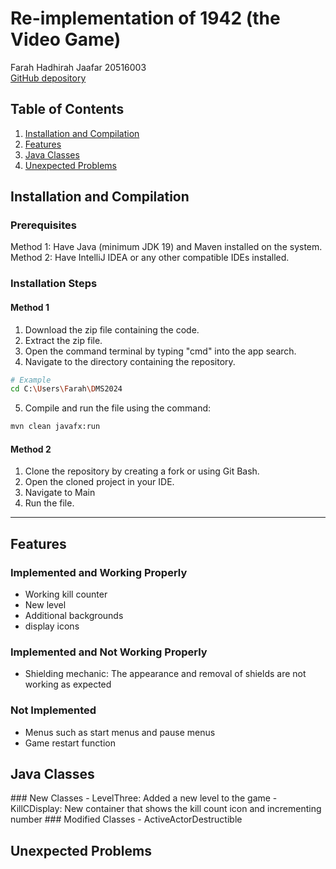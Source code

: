 # Re-implementation of 1942 (the Video Game)
Farah Hadhirah Jaafar 20516003 <br>
<a href="https://github.com/kyeonne/DMS2024">GitHub depository</a>

## Table of Contents
1. [Installation and Compilation](#installation)
2. [Features](#features)
3. [Java Classes](#classes)
4. [Unexpected Problems](#problems)

<h2 id="installation"> Installation and Compilation </h2>

### Prerequisites
Method 1: Have Java (minimum JDK 19) and Maven installed on the system.
Method 2: Have IntelliJ IDEA or any other compatible IDEs installed.

### Installation Steps 
#### Method 1
1. Download the zip file containing the code.
2. Extract the zip file.
3. Open the command terminal by typing "cmd" into the app search.
4. Navigate to the directory containing the repository.
```bash
# Example 
cd C:\Users\Farah\DMS2024
```
5. Compile and run the file using the command:
```bash
mvn clean javafx:run
```
#### Method 2
1. Clone the repository by creating a fork or using Git Bash.
2. Open the cloned project in your IDE.
3. Navigate to Main
4. Run the file.

<hr>
<h2 id="features"> Features </h2>

### Implemented and Working Properly
- Working kill counter
- New level
- Additional backgrounds
- display icons
### Implemented and Not Working Properly
- Shielding mechanic: The appearance and removal of shields are not working as expected
### Not Implemented
- Menus such as start menus and pause menus
- Game restart function

<h2 id="classes"> Java Classes </h2>
### New Classes
- LevelThree: Added a new level to the game
- KillCDisplay: New container that shows the kill count icon and incrementing number
### Modified Classes
- ActiveActorDestructible
<h2 id="problems"> Unexpected Problems </h2>

